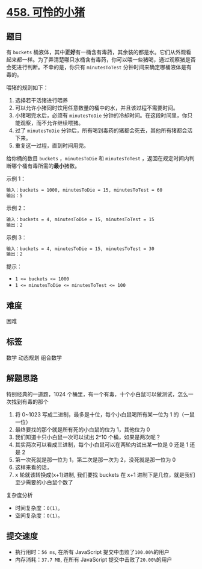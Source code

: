 # [458. 可怜的小猪](https://leetcode-cn.com/problems/poor-pigs/)

## 题目

有 `buckets` 桶液体，其中**正好**有一桶含有毒药，其余装的都是水。它们从外观看起来都一样。为了弄清楚哪只水桶含有毒药，你可以喂一些猪喝，通过观察猪是否会死进行判断。不幸的是，你只有 `minutesToTest` 分钟时间来确定哪桶液体是有毒的。

喂猪的规则如下：

1. 选择若干活猪进行喂养
2. 可以允许小猪同时饮用任意数量的桶中的水，并且该过程不需要时间。
3. 小猪喝完水后，必须有 `minutesToDie` 分钟的冷却时间。在这段时间里，你只能观察，而不允许继续喂猪。
4. 过了 `minutesToDie` 分钟后，所有喝到毒药的猪都会死去，其他所有猪都会活下来。
5. 重复这一过程，直到时间用完。

给你桶的数目 `buckets` ，`minutesToDie` 和 `minutesToTest` ，返回在规定时间内判断哪个桶有毒所需的**最小**猪数。

示例 1：

```txt
输入：buckets = 1000, minutesToDie = 15, minutesToTest = 60
输出：5
```

示例 2：

```txt
输入：buckets = 4, minutesToDie = 15, minutesToTest = 15
输出：2
```

示例 3：

```txt
输入：buckets = 4, minutesToDie = 15, minutesToTest = 30
输出：2
```

提示：

- `1 <= buckets <= 1000`
- `1 <= minutesToDie <= minutesToTest <= 100`

## 难度

困难

## 标签

数学 动态规划 组合数学

## 解题思路

特别经典的一道题，1024 个桶里，有一个有毒，十个小白鼠可以做测试，怎么一次找到有毒的那个

1. 将 0~1023 写成二进制，最多是十位，每个小白鼠喝所有某一位为 1 的（一鼠一位）
2. 最终要找的那个就是所有死的小白鼠的位为 1，其他位为 0
3. 我们知道十只小白鼠一次可以试出 2^10 个桶，如果是两次呢？
4. 其实两次可以看成三进制，每个小白鼠可以在两轮内试出某一位是 0 还是 1 还是 2
5. 第一次死就是那一位为 1，第二次是那一次为 2，没死就是那一位为 0
6. 这样来看的话，
7. x 轮就该转换成(x+1)进制, 我们要找 buckets 在 x+1 进制下是几位，就是我们至少需要的小白鼠个数了

复杂度分析

- 时间复杂度：`O(1)`。
- 空间复杂度：`O(1)`。

## 提交速度

- 执行用时：`56 ms`, 在所有 JavaScript 提交中击败了`100.00%`的用户
- 内存消耗：`37.7 MB`, 在所有 JavaScript 提交中击败了`20.00%`的用户
